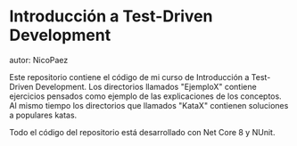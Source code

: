 Introducción a Test-Driven Development
======================================

autor: NicoPaez 

Este repositorio contiene el código de mi curso de Introducción a Test-Driven Development.
Los directorios llamados "EjemploX" contiene ejercicios pensados como ejemplo de las explicaciones de los conceptos. Al mismo tiempo los directorios que  llamados "KataX" contienen soluciones a populares katas.

Todo el código del repositorio está desarrollado con Net Core 8 y NUnit.